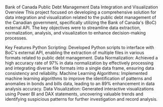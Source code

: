 Bank of Canada Public Debt Management Data Integration and Visualization
Overview
This project focused on developing a comprehensive solution for data integration and visualization related to the public debt management of the Canadian government, specifically utilizing the Bank of Canada's (BoC) external API. The key objectives were to streamline data extraction, normalization, analysis, and visualization to enhance decision-making processes.

Key Features
Python Scripting: Developed Python scripts to interface with BoC's external API, enabling the extraction of multiple files in various formats related to public debt management.
Data Normalization: Achieved a high accuracy rate of 97% in data normalization by effectively processing and integrating diverse file formats into a single data frame, ensuring data consistency and reliability.
Machine Learning Algorithms: Implemented machine learning algorithms to improve the identification of patterns and anomalies in bonds and bills data, leading to an 89% enhancement in data analysis accuracy.
Data Visualization: Generated interactive visualizations using Power BI and DAX statements, uncovering valuable trends and identifying suspicious patterns for further investigation and record analysis.
